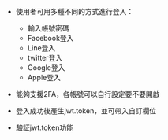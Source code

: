* 使用者可用多種不同的方式進行登入：
  * 輸入帳號密碼
  * Facebook登入
  * Line登入
  * twitter登入
  * Google登入
  * Apple登入

* 能夠支援2FA，各帳號可以自行設定要不要開啟
* 登入成功後產生jwt.token，並可帶入自訂欄位
* 驗証jwt.token功能